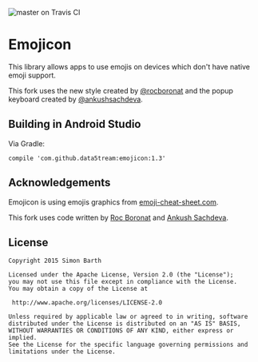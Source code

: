 ![master on Travis CI](https://travis-ci.org/Data5tream/emojicon.png?branch=master)

# Emojicon

This library allows apps to use emojis on devices which don't have native emoji support.

This fork uses the new style created by  [@rocboronat](https://github.com/rocboronat/emojicon) and the popup keyboard created by [@ankushsachdeva](https://github.com/ankushsachdeva/emojicon).

## Building in Android Studio

Via Gradle:

```
compile 'com.github.data5tream:emojicon:1.3'
```


Acknowledgements
----------------

Emojicon is using emojis graphics from [emoji-cheat-sheet.com](https://github.com/arvida/emoji-cheat-sheet.com/tree/master/public/graphics/emojis).

This fork uses code written by [Roc Boronat](https://github.com/rocboronat) and [Ankush Sachdeva](https://github.com/ankushsachdeva).

License
-------

```
Copyright 2015 Simon Barth

Licensed under the Apache License, Version 2.0 (the "License");
you may not use this file except in compliance with the License.
You may obtain a copy of the License at

 http://www.apache.org/licenses/LICENSE-2.0

Unless required by applicable law or agreed to in writing, software
distributed under the License is distributed on an "AS IS" BASIS,
WITHOUT WARRANTIES OR CONDITIONS OF ANY KIND, either express or implied.
See the License for the specific language governing permissions and
limitations under the License.
```
